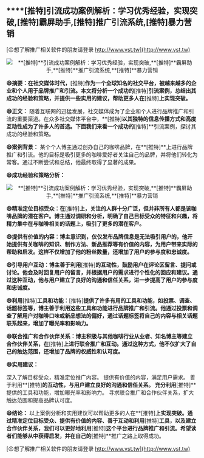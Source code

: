 ## ****[推特]**引流成功案例解析：学习优秀经验，实现突破,**[推特]**霸屏助手,**[推特]**推广引流系统,**[推特]**暴力营销**

[😍想了解推广相关软件的朋友请登录 http://www.vst.tw](http://www.vst.tw)

 <center><img src="https://vst.tw/MP4/tuiguang/png/1.png" alt="**[推特]**引流成功案例解析：学习优秀经验，实现突破,**[推特]**霸屏助手,**[推特]**推广引流系统,**[推特]**暴力营销"></center>

**😄摘要：在社交媒体时代，**[推特]**作为一个全球知名的社交平台，被越来越多的企业和个人用于品牌推广和引流。本文将分析一个成功的**[推特]**引流案例，总结出其成功的经验和策略，并提供一些实用的建议，帮助更多人在**[推特]**上实现突破。**

**😄正文：**
随着互联网的迅猛发展，社交媒体成为了企业和个人进行品牌推广和引流的重要渠道。在众多社交媒体平台中，**[推特]**以其独特的信息传播方式和高度互动性成为了许多人的首选。下面我们来看一个成功的**[推特]**引流案例，探讨其成功的经验和策略。

**😄案例背景：**
某个个人博主通过创办自己的咖啡品牌，在**[推特]**上进行品牌推广和引流。他的目标是吸引更多的咖啡爱好者关注自己的品牌，并将他们转化为常客。通过不断尝试和总结，他最终取得了显著的成果。

**😄成功经验和策略分析：**

 <center><img src="https://vst.tw/MP4/tuiguang/png/2.png" alt="**[推特]**引流成功案例解析：学习优秀经验，实现突破,**[推特]**霸屏助手,**[推特]**推广引流系统,**[推特]**暴力营销"></center>

**😄精准定位目标受众：在**[推特]**上，关注的人群十分广泛，但并非所有人都是该咖啡品牌的潜在客户。博主通过调研和分析，明确了自己目标受众的特征和兴趣，将精力集中在与咖啡相关的话题上，吸引了更多的潜在客户。**

**😄提供有价值的内容：博主意识到，仅仅发布品牌信息是无法吸引用户的，他开始提供有关咖啡的知识、制作方法、新品推荐等有价值的内容，为用户带来实际的帮助和启发。这样不仅增加了他的粉丝数量，还增加了用户的参与度和忠诚度。**

**😄引导用户互动：博主善于利用**[推特]**的互动性，鼓励用户在评论区留言、提问或讨论。他会及时回复用户的留言，并根据用户的需求进行个性化的回应和建议。通过这种互动，他与用户建立了良好的沟通和信任关系，进一步提高了用户的参与度和忠诚度。**

**😄利用**[推特]**工具和功能：**[推特]**提供了许多有用的工具和功能，如投票、调查、话题标签等，博主善于利用这些工具和功能进行品牌推广和引流。他通过投票和调查了解用户对咖啡口味或新品想法的偏好，通过话题标签将自己的内容与相关话题联系起来，增加了曝光率和影响力。**

**😄联合推广和合作伙伴关系：博主积极与其他咖啡行业从业者、知名博主等建立合作伙伴关系，在**[推特]**上进行联合推广和互动。通过这种方式，他不仅扩大了自己的触达范围，还增加了品牌的权威性和认可度。**

**😄实用建议：**

深入了解目标受众，精准定位推广内容。
提供有价值的内容，满足用户需求。
善于利用**[推特]**的互动性，与用户建立良好的沟通和信任关系。
充分利用**[推特]**提供的工具和功能，增加曝光率和影响力。
寻求联合推广和合作伙伴关系，扩大触达范围和提高品牌认可度。

**😄结论：**
以上案例分析和实用建议可以帮助更多的人在**[推特]**上实现突破。通过精准定位目标受众、提供有价值的内容、善于互动和利用**[推特]**工具，以及建立合作伙伴关系，我们可以更好地利用**[推特]**这个平台进行品牌推广和引流。希望读者们能够从中获得启发，并在自己的**[推特]**推广之路上取得成功。

[😍想了解推广相关软件的朋友请登录 http://www.vst.tw](http://www.vst.tw)




